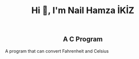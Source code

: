 <h1 align="center">Hi 👋, I'm Nail Hamza İKİZ</h1>
<br>
<h2 align="center">A C Program </h2>
<p>A program that can convert Fahrenheit and Celsius</p>